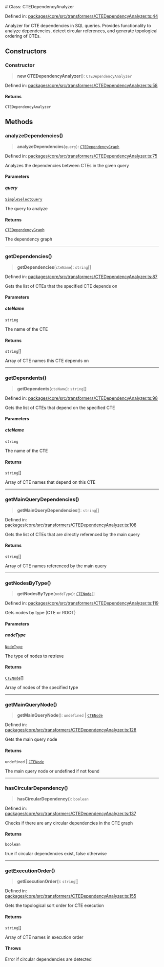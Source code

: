 <div v-pre>
# Class: CTEDependencyAnalyzer

Defined in: [packages/core/src/transformers/CTEDependencyAnalyzer.ts:44](https://github.com/mk3008/rawsql-ts/blob/3b53f17d700cf976ce5c49b674a04b41eeb14c40/packages/core/src/transformers/CTEDependencyAnalyzer.ts#L44)

Analyzer for CTE dependencies in SQL queries.
Provides functionality to analyze dependencies, detect circular references,
and generate topological ordering of CTEs.

## Constructors

### Constructor

> **new CTEDependencyAnalyzer**(): `CTEDependencyAnalyzer`

Defined in: [packages/core/src/transformers/CTEDependencyAnalyzer.ts:58](https://github.com/mk3008/rawsql-ts/blob/3b53f17d700cf976ce5c49b674a04b41eeb14c40/packages/core/src/transformers/CTEDependencyAnalyzer.ts#L58)

#### Returns

`CTEDependencyAnalyzer`

## Methods

### analyzeDependencies()

> **analyzeDependencies**(`query`): [`CTEDependencyGraph`](../interfaces/CTEDependencyGraph.md)

Defined in: [packages/core/src/transformers/CTEDependencyAnalyzer.ts:75](https://github.com/mk3008/rawsql-ts/blob/3b53f17d700cf976ce5c49b674a04b41eeb14c40/packages/core/src/transformers/CTEDependencyAnalyzer.ts#L75)

Analyzes the dependencies between CTEs in the given query

#### Parameters

##### query

[`SimpleSelectQuery`](SimpleSelectQuery.md)

The query to analyze

#### Returns

[`CTEDependencyGraph`](../interfaces/CTEDependencyGraph.md)

The dependency graph

***

### getDependencies()

> **getDependencies**(`cteName`): `string`[]

Defined in: [packages/core/src/transformers/CTEDependencyAnalyzer.ts:87](https://github.com/mk3008/rawsql-ts/blob/3b53f17d700cf976ce5c49b674a04b41eeb14c40/packages/core/src/transformers/CTEDependencyAnalyzer.ts#L87)

Gets the list of CTEs that the specified CTE depends on

#### Parameters

##### cteName

`string`

The name of the CTE

#### Returns

`string`[]

Array of CTE names this CTE depends on

***

### getDependents()

> **getDependents**(`cteName`): `string`[]

Defined in: [packages/core/src/transformers/CTEDependencyAnalyzer.ts:98](https://github.com/mk3008/rawsql-ts/blob/3b53f17d700cf976ce5c49b674a04b41eeb14c40/packages/core/src/transformers/CTEDependencyAnalyzer.ts#L98)

Gets the list of CTEs that depend on the specified CTE

#### Parameters

##### cteName

`string`

The name of the CTE

#### Returns

`string`[]

Array of CTE names that depend on this CTE

***

### getMainQueryDependencies()

> **getMainQueryDependencies**(): `string`[]

Defined in: [packages/core/src/transformers/CTEDependencyAnalyzer.ts:108](https://github.com/mk3008/rawsql-ts/blob/3b53f17d700cf976ce5c49b674a04b41eeb14c40/packages/core/src/transformers/CTEDependencyAnalyzer.ts#L108)

Gets the list of CTEs that are directly referenced by the main query

#### Returns

`string`[]

Array of CTE names referenced by the main query

***

### getNodesByType()

> **getNodesByType**(`nodeType`): [`CTENode`](../interfaces/CTENode.md)[]

Defined in: [packages/core/src/transformers/CTEDependencyAnalyzer.ts:119](https://github.com/mk3008/rawsql-ts/blob/3b53f17d700cf976ce5c49b674a04b41eeb14c40/packages/core/src/transformers/CTEDependencyAnalyzer.ts#L119)

Gets nodes by type (CTE or ROOT)

#### Parameters

##### nodeType

[`NodeType`](../type-aliases/NodeType.md)

The type of nodes to retrieve

#### Returns

[`CTENode`](../interfaces/CTENode.md)[]

Array of nodes of the specified type

***

### getMainQueryNode()

> **getMainQueryNode**(): `undefined` \| [`CTENode`](../interfaces/CTENode.md)

Defined in: [packages/core/src/transformers/CTEDependencyAnalyzer.ts:128](https://github.com/mk3008/rawsql-ts/blob/3b53f17d700cf976ce5c49b674a04b41eeb14c40/packages/core/src/transformers/CTEDependencyAnalyzer.ts#L128)

Gets the main query node

#### Returns

`undefined` \| [`CTENode`](../interfaces/CTENode.md)

The main query node or undefined if not found

***

### hasCircularDependency()

> **hasCircularDependency**(): `boolean`

Defined in: [packages/core/src/transformers/CTEDependencyAnalyzer.ts:137](https://github.com/mk3008/rawsql-ts/blob/3b53f17d700cf976ce5c49b674a04b41eeb14c40/packages/core/src/transformers/CTEDependencyAnalyzer.ts#L137)

Checks if there are any circular dependencies in the CTE graph

#### Returns

`boolean`

true if circular dependencies exist, false otherwise

***

### getExecutionOrder()

> **getExecutionOrder**(): `string`[]

Defined in: [packages/core/src/transformers/CTEDependencyAnalyzer.ts:155](https://github.com/mk3008/rawsql-ts/blob/3b53f17d700cf976ce5c49b674a04b41eeb14c40/packages/core/src/transformers/CTEDependencyAnalyzer.ts#L155)

Gets the topological sort order for CTE execution

#### Returns

`string`[]

Array of CTE names in execution order

#### Throws

Error if circular dependencies are detected
</div>
